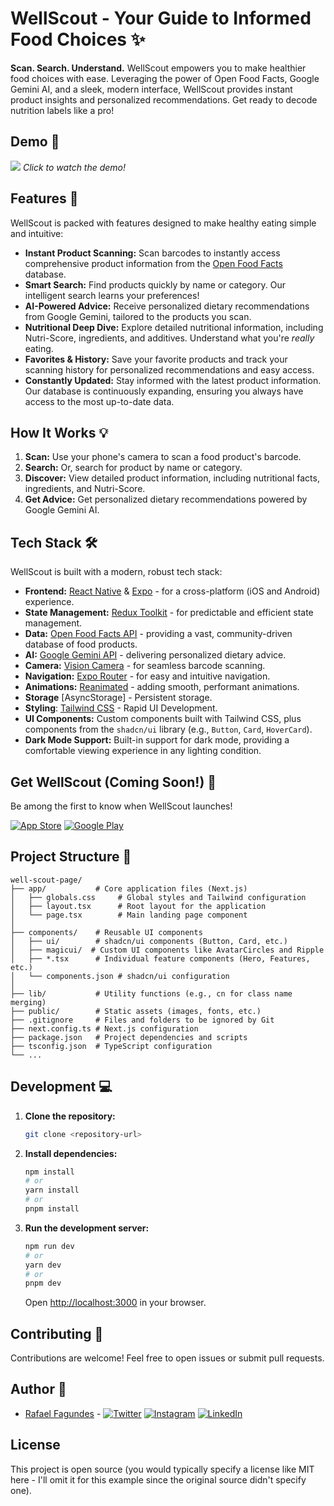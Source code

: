 # WellScout - Your Guide to Informed Food Choices ✨

**Scan. Search. Understand.** WellScout empowers you to make healthier food choices with ease. Leveraging the power of Open Food Facts, Google Gemini AI, and a sleek, modern interface, WellScout provides instant product insights and personalized recommendations. Get ready to decode nutrition labels like a pro!

## Demo 🚀

[![](https://img.youtube.com/vi/4FT19RdkdNU/maxresdefault.jpg)](https://www.youtube.com/watch?v=4FT19RdkdNU)
_Click to watch the demo!_

## Features 🌟

WellScout is packed with features designed to make healthy eating simple and intuitive:

- **Instant Product Scanning:** Scan barcodes to instantly access comprehensive product information from the [Open Food Facts](https://world.openfoodfacts.org/) database.
- **Smart Search:** Find products quickly by name or category. Our intelligent search learns your preferences!
- **AI-Powered Advice:** Receive personalized dietary recommendations from Google Gemini, tailored to the products you scan.
- **Nutritional Deep Dive:** Explore detailed nutritional information, including Nutri-Score, ingredients, and additives. Understand what you're _really_ eating.
- **Favorites & History:** Save your favorite products and track your scanning history for personalized recommendations and easy access.
- **Constantly Updated:** Stay informed with the latest product information. Our database is continuously expanding, ensuring you always have access to the most up-to-date data.

## How It Works 💡

1. **Scan:** Use your phone's camera to scan a food product's barcode.
2. **Search:** Or, search for product by name or category.
3. **Discover:** View detailed product information, including nutritional facts, ingredients, and Nutri-Score.
4. **Get Advice:** Get personalized dietary recommendations powered by Google Gemini AI.

## Tech Stack 🛠️

WellScout is built with a modern, robust tech stack:

- **Frontend:** [React Native](https://reactnative.dev/) & [Expo](https://expo.dev/) - for a cross-platform (iOS and Android) experience.
- **State Management:** [Redux Toolkit](https://redux-toolkit.js.org/) - for predictable and efficient state management.
- **Data:** [Open Food Facts API](https://world.openfoodfacts.org/data) - providing a vast, community-driven database of food products.
- **AI:** [Google Gemini API](https://ai.google.dev/gemini) - delivering personalized dietary advice.
- **Camera:** [Vision Camera](https://visioncamera.dev/) - for seamless barcode scanning.
- **Navigation:** [Expo Router](https://expo.github.io/router/) - for easy and intuitive navigation.
- **Animations:** [Reanimated](https://docs.swmansion.com/react-native-reanimated/) - adding smooth, performant animations.
- **Storage** [AsyncStorage] - Persistent storage.
- **Styling**: [Tailwind CSS](https://tailwindcss.com/) - Rapid UI Development.
- **UI Components:** Custom components built with Tailwind CSS, plus components from the `shadcn/ui` library (e.g., `Button`, `Card`, `HoverCard`).
- **Dark Mode Support:** Built-in support for dark mode, providing a comfortable viewing experience in any lighting condition.

## Get WellScout (Coming Soon!) 📱

Be among the first to know when WellScout launches!

[![App Store](https://img.shields.io/badge/App_Store-Coming_Soon-black?style=for-the-badge&logo=apple)](https://www.apple.com/app-store/) [![Google Play](https://img.shields.io/badge/Google_Play-Coming_Soon-green?style=for-the-badge&logo=google-play)](https://play.google.com/store)

## Project Structure 📂

```
well-scout-page/
├── app/           # Core application files (Next.js)
│   ├── globals.css     # Global styles and Tailwind configuration
│   ├── layout.tsx      # Root layout for the application
│   └── page.tsx        # Main landing page component
│
├── components/    # Reusable UI components
│   ├── ui/        # shadcn/ui components (Button, Card, etc.)
│   ├── magicui/  # Custom UI components like AvatarCircles and Ripple
│   ├── *.tsx      # Individual feature components (Hero, Features, etc.)
│   └── components.json # shadcn/ui configuration
│
├── lib/           # Utility functions (e.g., cn for class name merging)
├── public/        # Static assets (images, fonts, etc.)
├── .gitignore     # Files and folders to be ignored by Git
├── next.config.ts # Next.js configuration
├── package.json   # Project dependencies and scripts
├── tsconfig.json  # TypeScript configuration
└── ...
```

## Development 💻

1. **Clone the repository:**

   ```bash
   git clone <repository-url>
   ```

2. **Install dependencies:**

   ```bash
   npm install
   # or
   yarn install
   # or
   pnpm install
   ```

3. **Run the development server:**

   ```bash
   npm run dev
   # or
   yarn dev
   # or
   pnpm dev
   ```

   Open [http://localhost:3000](http://localhost:3000) in your browser.

## Contributing 🤝

Contributions are welcome! Feel free to open issues or submit pull requests.

## Author 👤

- [Rafael Fagundes](https://github.com/rafaelfagundes) - [![Twitter](https://img.shields.io/twitter/url?style=social&url=https%3A%2F%2Ftwitter.com%2Frafaelcflima)](https://x.com/rafaelcflima) [![Instagram](https://img.shields.io/badge/Instagram-E4405F?style=for-the-badge&logo=instagram&logoColor=white)](https://instagram.com/rafael_fagundes) [![LinkedIn](https://img.shields.io/badge/LinkedIn-0077B5?style=for-the-badge&logo=linkedin&logoColor=white)](https://www.linkedin.com/in/rafaelcfl/)

## License

This project is open source (you would typically specify a license like MIT here - I'll omit it for this example since the original source didn't specify one).
